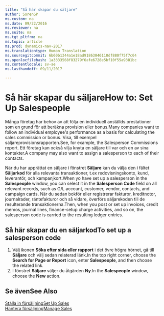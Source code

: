 ```yaml
---
title: "Så här skapar du säljare"
author: SorenGP
ms.custom: na
ms.date: 09/22/2016
ms.reviewer: na
ms.suite: na
ms.tgt_pltfrm: na
ms.topic: article
ms.prod: dynamics-nav-2017
ms.translationtype: Human Translation
ms.sourcegitcommit: 6b60b1344a1e18ad91863046110df880f75f7c04
ms.openlocfilehash: 1a3333568f83279f6afe6728e5bf10f55a9381bc
ms.contentlocale: sv-se
ms.lasthandoff: 09/11/2017

---
```


# <a name="how-to-set-up-salespeople"></a><span data-ttu-id="ca4e6-102">Så här skapar du säljare</span><span class="sxs-lookup"><span data-stu-id="ca4e6-102">How to: Set Up Salespeople</span></span>
<span data-ttu-id="ca4e6-103">Många företag har behov av att följa en individuell anställds prestationer som en grund för att beräkna provision eller bonus.</span><span class="sxs-lookup"><span data-stu-id="ca4e6-103">Many companies want to follow an individual employee's performance as a basis for calculating the sales commission or bonus.</span></span> <span data-ttu-id="ca4e6-104">Visa, till exempel säljareprovisionsrapporten.</span><span class="sxs-lookup"><span data-stu-id="ca4e6-104">See, for example, the Salesperson Commissions report.</span></span> <span data-ttu-id="ca4e6-105">Ett företag kan också vilja knyta en säljare till var och en av sina kontakter.</span><span class="sxs-lookup"><span data-stu-id="ca4e6-105">A company may also want to assign a salesperson to each of their contacts.</span></span>

<span data-ttu-id="ca4e6-106">När du har upprättat en säljare i fönstret **Säljare** kan du välja den i fältet **Säljarkod** för alla relevanta transaktioner, t.ex redovisningskonto, kund, leverantör, och kampanjkort.</span><span class="sxs-lookup"><span data-stu-id="ca4e6-106">When yo have set up a salesperson in the **Salespeople** window, you can select it in the **Salesperson Code** field on all relevant records, such as G/L account, customer, vendor, contacts, and campaign cards.</span></span> <span data-ttu-id="ca4e6-107">När du sedan bokför eller registrerar fakturor, kreditnotor, journalrader, räntefakturor och så vidare, överförs säljarekoden till de resulterande transaktionerna.</span><span class="sxs-lookup"><span data-stu-id="ca4e6-107">Then, when you post or set up invoices, credit memos, journal lines, finance-setup charge activities, and so on, the salesperson code is carried to the resulting ledger entries.</span></span>

## <a name="to-set-up-a-salesperson-code"></a><span data-ttu-id="ca4e6-108">Så här skapar du en säljarkod</span><span class="sxs-lookup"><span data-stu-id="ca4e6-108">To set up a salesperson code</span></span>
1. <span data-ttu-id="ca4e6-109">Välj ikonen **Söka efter sida eller rapport** i det övre högra hörnet, gå till **Säljare** och välj sedan relaterad länk.</span><span class="sxs-lookup"><span data-stu-id="ca4e6-109">In the top right corner, choose the **Search for Page or Report** icon, enter **Salespeople**, and then choose the related link.</span></span>
2. <span data-ttu-id="ca4e6-110">I fönstret **Säljare** väljer du åtgärden **Ny**.</span><span class="sxs-lookup"><span data-stu-id="ca4e6-110">In the **Salespeople** window, choose the **New** action.</span></span>

## <a name="see-also"></a><span data-ttu-id="ca4e6-111">Se även</span><span class="sxs-lookup"><span data-stu-id="ca4e6-111">See Also</span></span>  
[<span data-ttu-id="ca4e6-112">Ställa in försäljning</span><span class="sxs-lookup"><span data-stu-id="ca4e6-112">Set Up Sales</span></span>](sales-setup-sales.md)  
[<span data-ttu-id="ca4e6-113">Hantera försäljning</span><span class="sxs-lookup"><span data-stu-id="ca4e6-113">Manage Sales</span></span>](sales-manage-sales.md)

